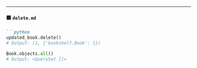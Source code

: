 
---

#### 🟥 `delete.md`
```markdown
```python
updated_book.delete()
# Output: (1, {'bookshelf.Book': 1})

Book.objects.all()
# Output: <QuerySet []>
